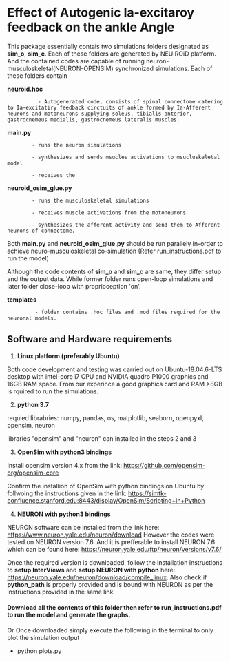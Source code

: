 # Effect of Autogenic Ia-excitaroy feedback on the ankle Angle 
This package essentially contais two simulations folders designated as **sim_o**, **sim_c**. Each of these folders are generated by NEUIROiD platform. And the contained codes are capable of running neuron-musculoskeletal(NEURON-OPENSIM) synchronized simulations.
Each of these folders contain 

**neuroid.hoc** 

              - Autogenerated code, consists of spinal connectome catering to Ia-excitatiry feedback circtuits of ankle formed by Ia-Afferent neurons and motoneurons supplying soleus, tibialis anterior, gastrocnemeus medialis, gastrocnemeus lateralis muscles.

**main.py** 
           
            - runs the neuron simulations
            
            - synthesizes and sends msucles activations to msucluskeletal model
            
            - receives the 

**neuroid_osim_glue.py** 

            - runs the musculoskeletal simulations
            
            - receives muscle activations from the motoneurons
            
            - synthesizes the afferent activity and send them to Afferent neurons of connectome.
      
Both **main.py** and **neuroid_osim_glue.py** should be run parallely in-order to achieve neuro-musculoskeletal co-simulation (Refer run_instructions.pdf to run the model)

Although the code contents of **sim_o** and **sim_c** are same, they differ setup and the output data. While former folder runs open-loop simulations and later folder close-loop with proprioception 'on'. 

**templates** 

             - folder contains .hoc files and .mod files required for the neuronal models. 

## Software and Hardware requirements

1. **Linux platform (preferably Ubuntu)**

Both code development and testing was carried out on Ubuntu-18.04.6-LTS desktop with intel-core i7 CPU and NVIDIA quadro P1000 graphics and 16GB RAM space. From our experince a good graphics card and RAM >8GB is rquired to run the simulations.   

2. **python 3.7**

requied librabries: numpy, pandas, os, matplotlib, seaborn, openpyxl, opensim, neuron

libraries "opensim" and "neuron" can installed in the steps 2 and 3

3. **OpenSim with python3 bindings**

Install opensim version 4.x from the link: 
https://github.com/opensim-org/opensim-core

Confirm the installion of OpenSim with python bindings on Ubuntu by follwoing the instructions given in the link:
https://simtk-confluence.stanford.edu:8443/display/OpenSim/Scripting+in+Python

4. **NEURON with python3 bindings**

NEURON software can be installed from the link here: https://www.neuron.yale.edu/neuron/download
However the codes were tested on NEURON version 7.6. And it is prefferable to install NEURON 7.6 which can be found here: https://neuron.yale.edu/ftp/neuron/versions/v7.6/ 

Once the required version is downloaded, follow the installation instructions to **setup InterViews** and **setup NEURON with python** here: https://neuron.yale.edu/neuron/download/compile_linux. Also check if **python_path** is properly provided and is bound with NEURON as per the instructions provided in the same link. 

#### Download all the contents of this folder then refer to run_instructions.pdf to run the model and generate the graphs. 
Or Once downloaded simply execute the following in the terminal to only plot the simulation output   

  - python plots.py

